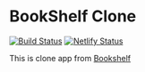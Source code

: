 # BookShelf Clone

[![Build Status](https://travis-ci.org/hd4ng/bookshelf-clone.svg?branch=master)](https://travis-ci.org/hd4ng/bookshelf-clone)
[![Netlify Status](https://api.netlify.com/api/v1/badges/a01c0fb3-d883-495d-b238-410e2a40c59b/deploy-status)](https://app.netlify.com/sites/bookshelf-clone/deploys)

This is clone app from [Bookshelf](https://github.com/kentcdodds/bookshelf)
